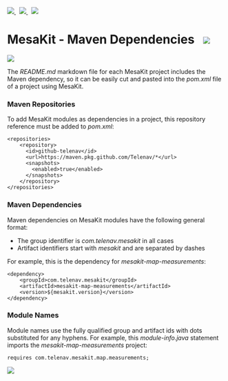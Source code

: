 
<a href="https://github.com/Telenav/mesakit">
<img src="https://telenav.github.io/telenav-assets/images/iconsgithub-32.png" srcset="https://telenav.github.io/telenav-assets/images/iconsgithub-32-2x.png 2x"/>
</a>
&nbsp;
<a href="https://twitter.com/openmesakit">
<img src="https://telenav.github.io/telenav-assets/images/iconstwitter-32.png" srcset="https://telenav.github.io/telenav-assets/images/iconstwitter-32-2x.png 2x"/>
</a>
&nbsp;
<a href="https://mesakit.zulipchat.com">
<img src="https://telenav.github.io/telenav-assets/images/iconszulip-32.png" srcset="https://telenav.github.io/telenav-assets/images/iconszulip-32-2x.png 2x"/>
</a>

# MesaKit - Maven Dependencies &nbsp; <img src="https://telenav.github.io/telenav-assets/images/iconsdependencies-32.png" srcset="https://telenav.github.io/telenav-assets/images/iconsdependencies-32-2x.png 2x"></img>

<img src="https://telenav.github.io/telenav-assets/images/iconshorizontal-line-512.png" srcset="https://telenav.github.io/telenav-assets/png/separators/horizontal-line-512-2x.png 2x"/>

The *README.md* markdown file for each MesaKit project includes the Maven dependency, so it can
be easily cut and pasted into the *pom.xml* file of a project using MesaKit.

### Maven Repositories

To add MesaKit modules as dependencies in a project, this repository reference must be added to *pom.xml*:

    <repositories>
        <repository>
          <id>github-telenav</id>
          <url>https://maven.pkg.github.com/Telenav/*</url>
          <snapshots>
            <enabled>true</enabled>
          </snapshots>
        </repository>
    </repositories>

### Maven Dependencies

Maven dependencies on MesaKit modules have the following general format:

- The group identifier is *com.telenav.mesakit* in all cases
- Artifact identifiers start with *mesakit* and are separated by dashes

For example, this is the dependency for *mesakit-map-measurements*:

    <dependency>
        <groupId>com.telenav.mesakit</groupId>
        <artifactId>mesakit-map-measurements</artifactId>
        <version>${mesakit.version}</version>
    </dependency>

### Module Names

Module names use the fully qualified group and artifact ids with dots substituted for any hyphens.
For example, this *module-info.java* statement imports the *mesakit-map-measurements* project:

    requires com.telenav.mesakit.map.measurements;

<img src="https://telenav.github.io/telenav-assets/images/iconshorizontal-line-512.png" srcset="https://telenav.github.io/telenav-assets/png/separators/horizontal-line-512-2x.png 2x"></img>
